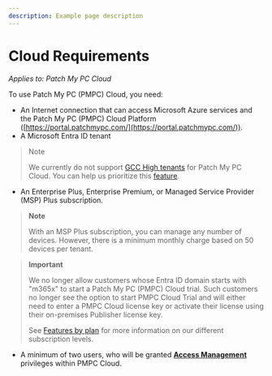 ```yaml
---
description: Example page description
---
```


# Cloud Requirements

_Applies to: Patch My PC Cloud_

To use Patch My PC (PMPC) Cloud, you need:

* An Internet connection that can access Microsoft Azure services and the Patch My PC (PMPC) Cloud Platform ([https://portal.patchmypc.com/](https://portal.patchmypc.com/)).
* A Microsoft Entra ID tenant

> Note
>
> We currently do not support [GCC High tenants](https://learn.microsoft.com/en-us/office365/servicedescriptions/office-365-platform-service-description/office-365-us-government/gcc) for Patch My PC Cloud. You can help us prioritize this [feature](https://ideas.patchmypc.com/ideas/PATCHMYPC-I-4260).

* An Enterprise Plus, Enterprise Premium, or Managed Service Provider (MSP) Plus subscription.

> **Note**
>
> With an MSP Plus subscription, you can manage any number of devices. However, there is a minimum monthly charge based on 50 devices per tenant.

> **Important**
>
> We no longer allow customers whose Entra ID domain starts with "m365x" to start a Patch My PC (PMPC) Cloud trial. Such customers no longer see the option to start PMPC Cloud Trial and will either need to enter a PMPC Cloud license key or activate their license using their on-premises Publisher license key.
>
> See [Features by plan](https://patchmypc.com/request-quote#feature-comparison) for more information on our different subscription levels.

* A minimum of two users, who will be granted [**Access Management**](https://docs.patchmypc.com/patch-my-pc-cloud/administration/managing-users/modify-a-user#managing-access-management-privileges-for-a-user) privileges within PMPC Cloud.